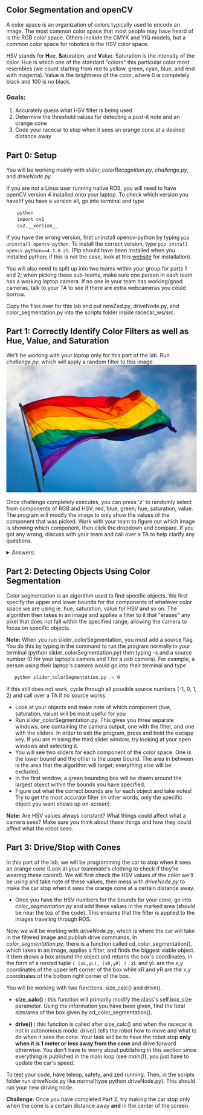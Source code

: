 ## Color Segmentation and openCV

A color space is an organization of colors typically used to encode an image. The most common color space that most people may have heard of is the RGB color space. Others include the CMYK and YIQ models, but a common color space for robotics is the HSV color space. 

HSV stands for **H**ue, **S**aturation, and **V**alue. Saturation is the intensity of the color. Hue is which one of the standard "colors" this particular color most resembles (we count starting from red to yellow, green, cyan, blue, and end with magenta). Value is the brightness of the color, where 0 is completely black and 100 is no black.

### **Goals:**
1. Accurately guess what HSV filter is being used
2. Determine the threshold values for detecting a post-it note and an orange cone
3. Code your racecar to stop when it sees an orange cone at a desired distance away

## Part 0: Setup

You will be working mainly with *slider_colorRecognition.py*, *challenge.py*, and *driveNode.py*.

If you are not a Linux user running native ROS, you will need to have openCV version 4 installed onto your laptop. To check which version you have/if you have a version all, go into terminal and type
```sh
    python
    import cv2
    cv2.__version__
```
If you have the wrong version, first uninstall opencv-python by typing ```pip uninstall opencv-python```. To install the correct version, type ```pip install opencv-python==4.1.0.25```. (Pip should have been installed when you installed python; if this is not the case, look at this [website](https://www.makeuseof.com/tag/install-pip-for-python/) for installation).

You will also need to split up into two teams within your group for parts 1 and 2; when picking these sub-teams, make sure one person in each team has a working laptop camera. If no one in your team has working/good cameras, talk to your TA to see if there are extra webcameras you could borrow.

Copy the files over for this lab and put newZed.py, driveNode.py, and color_segmentation.py into the scripts folder inside racecar_ws/src.

## Part 1: Correctly Identify Color Filters as well as Hue, Value, and Saturation
We'll be working with your laptop only for this part of the lab. Run *challenge.py*, which will apply a random filter to this image:
![Rainbow](resources/rainbow.jpg)

Once challenge completely executes, you can press 'z' to randomly select from components of RGB and HSV: red, blue, green; hue, saturation, value. The program will modify the image to only show the values of the component that was picked. Work with your team to figure out which image is showing which component, then click the dropdown and compare. If you got any wrong, discuss with your team and call over a TA to help clarify any questions.

<details>
<summary>Answers:</summary>
<br> 

![Red](resources/red.jpg)

![Green](resources/green.jpg)

![Blue](resources/blue.jpg)

![Saturation](resources/saturation.jpg)

![Hue](resources/hue.jpg)

![Value](resources/value.jpg)

</details>

## Part 2: Detecting Objects Using Color Segmentation
Color segmentation is an algorithm used to find specific objects. We first specify the upper and lower bounds for the components of whatever color space we are using ie. hue, saturation, value for HSV and so on. The algorithm then takes in an image and applies a filter to it that "erases" any pixel that does not fall within the specified range, allowing the camera to focus on specific objects.

**Note:** When you run slider_colorSegmentation, you must add a source flag. You do this by typing in the command to run the program normally in your terminal (python slider_colorSegmentation.py) then typing -s and a source number (0 for your laptop's camera and 1 for a usb camera). For example, a person using their laptop's camera would go into their terminal and type
```sh
   python slider_colorSegmentation.py -s 0
```
If this still does not work, cycle through all possible source numbers (-1, 0, 1, 2) and call over a TA if no source works.

* Look at your objects and make note of which component (hue, saturation, value) will be most useful for you
* Run slider_colorSegmentation.py. This gives you three separate windows, one containing the camera output, one with the filter, and one with the sliders. In order to exit the program, press and hold the escape key. If you are missing the third slider window, try looking at your open windows and selecting it.
* You will see two sliders for each component of the color space. One is the lower bound and the other is the upper bound. The area in between is the area that the algorithm will target; everything else will be excluded.
* In the first window, a green bounding box will be drawn around the largest object within the bounds you have specified.
* Figure out what the correct bounds are for each object and take notes! Try to get the most accurate filter (in other words, only the specific object you want shows up on-screen).

**Note:** Are HSV values always constant? What things could affect what a camera sees? Make sure you think about these things and how they could affect what the robot sees.

## Part 3: Drive/Stop with Cones

In this part of the lab, we will be programming the car to stop when it sees an orange cone (Look at your teammate's clothing to check if they're wearing these colors!). We will first check the HSV values of the color we'll be using and take note of these values, then mess with *driveNode.py* to make the car stop when it sees the orange cone at a certain distance away.

* Once you have the HSV numbers for the bounds for your cone, go into *color_segmentation.py* and add these values in the marked area (should be near the top of the code). This ensures that the filter is applied to the images traveling through ROS.

Now, we will be working with *driveNode.py*, which is where the car will take in the filtered image and publish drive commands. In *color_segmentation.py*, there is a function called cd_color_segmentation(), which takes in an image, applies a filter, and finds the biggest viable object. It then draws a box around the object and returns the box's coordinates, in the form of a nested tuple
 ```( (xL,yL), (xR,yR) )```
. xL and yL are the x,y coordinates of the upper left corner of the box while xR and yR are the x,y coordinates of the bottom right corner of the box.

You will be working with two functions: size_calc() and drive().

* **size_calc() :** this function will primarily modify the class's self.box_size parameter. Using the information you have been given, find the total size/area of the box given by cd_color_segmentation(). 

* **drive() :** this function is called after size_calc() and when the racecar is not in autonomous mode. drive() tells the robot how to move and what to do when it sees the cone. Your task will be to have the robot stop **only when it is 1 meter or less away from the cone** and drive forward otherwise. You don't have to worry about publishing in this section since everything is published in the main loop (see *main()*), you just have to update the car's speed.

To test your code, have teleop, safety, and zed running. Then, in the scripts folder run driveNode.py like normal(type python driveNode.py). This should run your new driving node.

**Challenge:** Once you have completed Part 2, try making the car stop only when the cone is a certain distance away **and** in the center of the screen.
